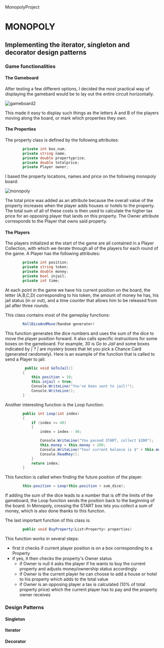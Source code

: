 MonopolyProject

# MONOPOLY 
## Implementing the iterator, singleton and decorator design patterns

### Game functionalities 
#### The Gameboard
After testing a few different options, I decided the most practical way of displaying the gamebard would be to lay out the entire circuit horizontally. 

![gameboard2](https://user-images.githubusercontent.com/58735251/70862655-42a91780-1f3f-11ea-92cd-f32da26c6bbd.png)

This made it easy to display such things as the letters A and B of the players moving along the board, or mark which properties they own.
#### The Properties
The property class is defined by the following attributes:
```c#
        private int box_num;
        private string name;
        private double propertyprice;
        private double totalprice;
        private Player owner;
```
I based the property locations, names and price on the following monopoly board:

![monopoly](https://user-images.githubusercontent.com/58735251/70861266-dffa5080-1f2b-11ea-915c-fb54bacba80c.PNG)

The total price was added as an attribute because the overall value of the property increases when the player adds houses or hotels to the property. The total sum of all of these costs is then used to calculate the higher tax price for an opposing player that lands on this property.
The Owner attribute corresponds to the Player that owns said property.

#### The Players
The players initialized at the start of the game are all contained in a Player Collection, with which we iterate through all of the players for each round of the game. 
A Player has the following attributes:

```c#
        private int position;
        private string token;
        private double money;
        private bool injail;
        private int time;
```
At each point in the game we have his current position on the board, the letter (A,B,C,D) corresponding to his token, the amount of money he has, his jail status (in or out), and a time counter that allows him to be released from jail after three rounds.

This class contains most of the gameplay functions:
```c#
        RollDiceAndMove(Random generator)
```
This function generates the dice numbers and uses the sum of the dice to move the player position forward.
It also calls specific instructions for some boxes on the gameboard. For example, 30 is *Go to Jail* and some boxes indicated by *| ? |* are mystery boxes that let you pick a Chance Card (generated randomely). Here is an example of the function that is called to send a Player to jail:

```c#
         public void GoToJail()
        {
            this.position = 10;
            this.injail = true;
            Console.WriteLine("You've been sent to jail!");
            Console.WriteLine();
        }
```

Another interesting function is the Loop function:
```c#
        public int Loop(int index)
        {
            if (index >= 40)
            {
                index = index - 40;

                Console.WriteLine("You passed START, collect $200");
                this.money = this.money + 200;
                Console.WriteLine("Your current balance is $" + this.money);
                Console.ReadKey();
            }
            return index;
        }
```

This function is called when finding the future position of the player:
```c#
        this.position = Loop(this.position + sum_dice);
```
If adding the sum of the dice leads to a number that is off the limits of the gameboard, the Loop function sends the position back to the beginning of the board. In Monopoly, crossing the START box lets you collect a sum of money, which is also done thanks to this function.

The last important function of this class is:
```c#
        public void BuyProperty(List<Property> properties)
```

This function works in several steps:

- first it checks if current player position is on a box corresponding to a Property
- if yes, it then checks the property's Owner status
  - if Owner is null it asks the player if he wants to buy the current property and adjusts money/ownership status accordingly
  - if Owner is the current player he can choose to add a house or hotel to his property which adds to the total value
  - if Owner is an opposing player a tax is calculated (10% of total property price) which the current player has to pay and the property owner receives
  
### Design Patterns
#### Singleton


#### Iterator

#### Decorator





